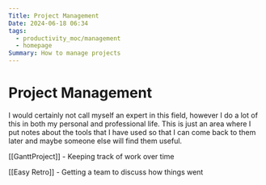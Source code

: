 ```yaml
---
Title: Project Management
Date: 2024-06-18 06:34
tags:
  - productivity_moc/management
  - homepage
Summary: How to manage projects
---
```


# Project Management

I would certainly not call myself an expert in this field, however I do a lot of this in both my personal and professional life.
This is just an area where I put notes about the tools that I have used so that I can come back to them later and maybe someone else will find them useful.

[[GanttProject]] - Keeping track of work over time

[[Easy Retro]] - Getting a team to discuss how things went


